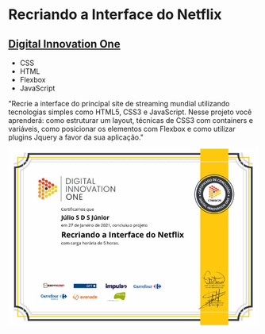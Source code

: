 # Recriando a Interface do Netflix
## [Digital Innovation One](https://web.digitalinnovation.one)

* CSS <br>
* HTML <br>
* Flexbox <br>
* JavaScript <br>

"Recrie a interface do principal site de streaming mundial utilizando tecnologias simples como HTML5, CSS3 e JavaScript. Nesse projeto você aprenderá: como estruturar um layout, técnicas de CSS3 com containers e variáveis, como posicionar os elementos com Flexbox e como utilizar plugins Jquery a favor da sua aplicação."

![Meu Certificado](certificate/certificate.jpg)
